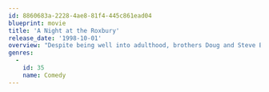 ```yaml
---
id: 8860683a-2228-4ae8-81f4-445c861ead04
blueprint: movie
title: 'A Night at the Roxbury'
release_date: '1998-10-01'
overview: "Despite being well into adulthood, brothers Doug and Steve Butabi still live at home and work in the flower shop owned by their dad. They exist only to hit on women at discos, though they're routinely unsuccessful until a chance run-in with Richard Grieco gets them inside the swank Roxbury club. Mistaken for high rollers, they meet their dream women, Vivica and Cambi, and resolve to open a club of their own."
genres:
  -
    id: 35
    name: Comedy
---
```

